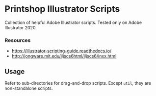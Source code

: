 Printshop Illustrator Scripts
=============================
Collection of helpful Adobe Illustrator scripts.
Tested only on Adobe Illustrator 2020.

### Resources
* https://illustrator-scripting-guide.readthedocs.io/
* http://jongware.mit.edu/iljscs6html/iljscs6/inxx.html

Usage
-----
Refer to sub-directories for drag-and-drop scripts. Except `util`, they are non-standalone scripts.